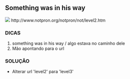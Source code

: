 ## Something was in his way
<img src="http://www.notpron.org/notpron/not/screen2.jpg">
http://www.notpron.org/notpron/not/level2.htm

### DICAS
1) something was in his way / algo estava no caminho dele
2) Mão apontando para o url


### SOLUÇÃO
- Alterar url 'level2' para 'level3'
